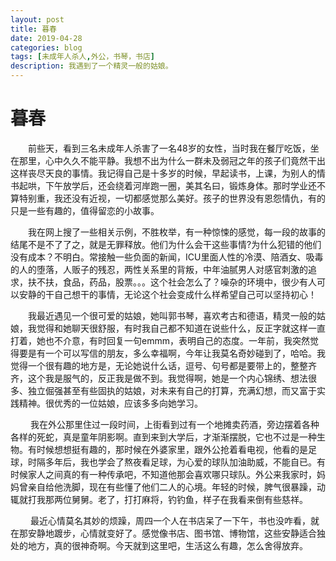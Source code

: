 ```yaml
---
layout: post
title: 暮春
date: 2019-04-28
categories: blog
tags: [未成年人杀人,外公，书琴，书店]
description: 我遇到了一个精灵一般的姑娘。
---
```


# 暮春
&emsp;&emsp;前些天，看到三名未成年人杀害了一名48岁的女性，当时我在餐厅吃饭，坐在那里，心中久久不能平静。我想不出为什么一群未及弱冠之年的孩子们竟然干出这样丧尽天良的事情。我记得自己是十多岁的时候，早起读书，上课，为别人的情书起哄，下午放学后，还会绕着河岸跑一圈，美其名曰，锻炼身体。那时学业还不算特别重，我还没有近视，一切都感觉那么美好。孩子的世界没有恩怨情仇，有的只是一些有趣的，值得留恋的小故事。 


&emsp;&emsp;我在网上搜了一些相关示例，不胜枚举，有一种惊悚的感觉，每一段的故事的结尾不是不了了之，就是无罪释放。他们为什么会干这些事情?为什么犯错的他们没有成本？不明白。常接触一些负面的新闻，ICU里面人性的冷漠、陪酒女、吸毒的人的堕落，人贩子的残忍，两性关系里的背叛，中年油腻男人对感官刺激的追求，扶不扶，食品，药品，股票。。。这个社会怎么了？噪杂的环境中，很少有人可以安静的干自己想干的事情，无论这个社会变成什么样希望自己可以坚持初心！
  
  
 &emsp;&emsp;我最近遇见一个很可爱的姑娘，她叫郭书琴，喜欢考古和德语，精灵一般的姑娘，我觉得和她聊天很舒服，有时我自己都不知道在说些什么，反正字就这样一直打着，她也不介意，有时回复一句emmm，表明自己的态度。一年前，我突然觉得要是有一个可以写信的朋友，多么幸福啊，今年让我莫名奇妙碰到了，哈哈。我觉得一个很有趣的地方是，无论她说什么话，逗号、句号都是要带上的，整整齐齐，这个我是服气的，反正我是做不到。我觉得啊，她是一个内心锦绣、想法很多、独立倔强甚至有些固执的姑娘，对未来有自己的打算，充满幻想，而又富于实践精神。很优秀的一位姑娘，应该多多向她学习。
 
 
 &emsp;&emsp;  我在外公那里住过一段时间，上街看到过有一个地摊卖药酒，旁边摆着各种各样的死蛇，真是童年阴影啊。直到来到大学后，才渐渐摆脱，它也不过是一种生物。有时候想想挺有趣的，那时候在外婆家里，跟外公抢着看电视，他看的是足球，时隔多年后，我也学会了熬夜看足球，为心爱的球队加油助威，不能自已。有时候家人之间真的有一种传承吧，不知道他那会喜欢哪只球队。外公来我家时，妈妈曾亲自给他洗脚，现在有些懂了他们二人的心境。年轻的时候，脾气很暴躁，动辄就打我那两位舅舅。老了，打打麻将，钓钓鱼，样子在我看来倒有些慈祥。
 
 
&emsp;&emsp; 最近心情莫名其妙的烦躁，周四一个人在书店呆了一下午，书也没咋看，就在那安静地踱步，心情就变好了。感觉像书店、图书馆、博物馆，这些安静适合独处的地方，真的很神奇啊。今天就到这里吧，生活这么有趣，怎么舍得放弃。
